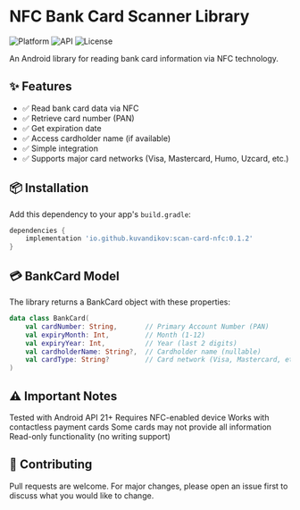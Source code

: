# NFC Bank Card Scanner Library

<img src="https://img.shields.io/badge/Platform-Android-brightgreen" alt="Platform"> <img src="https://img.shields.io/badge/API-21%2B-blue" alt="API"> <img src="https://img.shields.io/badge/License-MIT-yellow" alt="License">

An Android library for reading bank card information via NFC technology.

## ✨ Features
- ✅ Read bank card data via NFC
- ✅ Retrieve card number (PAN)
- ✅ Get expiration date
- ✅ Access cardholder name (if available)
- ✅ Simple integration
- ✅ Supports major card networks (Visa, Mastercard, Humo, Uzcard, etc.)

## 📦 Installation

Add this dependency to your app's `build.gradle`:

```gradle
dependencies {
    implementation 'io.github.kuvandikov:scan-card-nfc:0.1.2'
}
```

## 💳 BankCard Model
The library returns a BankCard object with these properties:
```kotlin
data class BankCard(
    val cardNumber: String,       // Primary Account Number (PAN)
    val expiryMonth: Int,         // Month (1-12)
    val expiryYear: Int,          // Year (last 2 digits)
    val cardholderName: String?,  // Cardholder name (nullable)
    val cardType: String?         // Card network (Visa, Mastercard, etc.)
)
```
## ⚠️ Important Notes
Tested with Android API 21+
Requires NFC-enabled device
Works with contactless payment cards
Some cards may not provide all information
Read-only functionality (no writing support)

## 🤝 Contributing
Pull requests are welcome. For major changes, please open an issue first to discuss what you would like to change.

